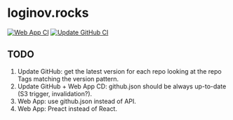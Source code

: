 # loginov.rocks

[![Web App CI](https://github.com/loginov-rocks/loginov-rocks/actions/workflows/web-app-ci.yml/badge.svg)](https://github.com/loginov-rocks/loginov-rocks/actions/workflows/web-app-ci.yml)
[![Update GitHub CI](https://github.com/loginov-rocks/loginov-rocks/actions/workflows/update-github-ci.yml/badge.svg)](https://github.com/loginov-rocks/loginov-rocks/actions/workflows/update-github-ci.yml)

## TODO

1. Update GitHub: get the latest version for each repo looking at the repo Tags matching the version pattern.
2. Update GitHub + Web App CD: github.json should be always up-to-date (S3 trigger, invalidation?). 
3. Web App: use github.json instead of API.
4. Web App: Preact instead of React.

